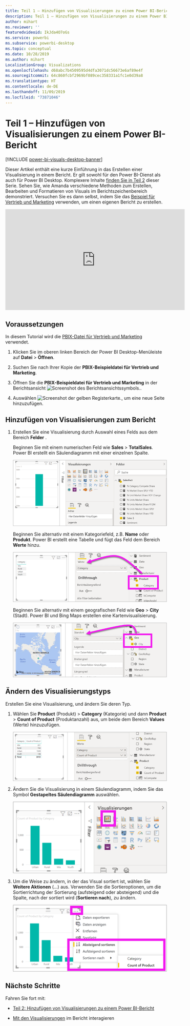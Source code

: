 ```yaml
---
title: Teil 1 – Hinzufügen von Visualisierungen zu einem Power BI-Bericht
description: Teil 1 – Hinzufügen von Visualisierungen zu einem Power BI-Bericht
author: mihart
ms.reviewer: ''
featuredvideoid: IkJda4O7oGs
ms.service: powerbi
ms.subservice: powerbi-desktop
ms.topic: conceptual
ms.date: 10/28/2019
ms.author: mihart
LocalizationGroup: Visualizations
ms.openlocfilehash: d68abc7b4509595d4dfa3071dc56673e6af89e4f
ms.sourcegitcommit: 64c860fcbf2969bf089cec358331a1fc1e0d39a8
ms.translationtype: HT
ms.contentlocale: de-DE
ms.lasthandoff: 11/09/2019
ms.locfileid: "73871046"
---
```

# <a name="part-1-add-visualizations-to-a-power-bi-report"></a>Teil 1 – Hinzufügen von Visualisierungen zu einem Power BI-Bericht

[!INCLUDE [power-bi-visuals-desktop-banner](../includes/power-bi-visuals-desktop-banner.md)]

Dieser Artikel enthält eine kurze Einführung in das Erstellen einer Visualisierung in einem Bericht. Er gilt sowohl für den Power BI-Dienst als auch für Power BI Desktop. Komplexere Inhalte [finden Sie in Teil 2](power-bi-report-add-visualizations-ii.md) dieser Serie. Sehen Sie, wie Amanda verschiedene Methoden zum Erstellen, Bearbeiten und Formatieren von Visuals im Berichtszeichenbereich demonstriert. Versuchen Sie es dann selbst, indem Sie das [Beispiel für Vertrieb und Marketing](../sample-datasets.md) verwenden, um einen eigenen Bericht zu erstellen.

<iframe width="560" height="315" src="https://www.youtube.com/embed/IkJda4O7oGs" frameborder="0" allowfullscreen></iframe>

## <a name="prerequisites"></a>Voraussetzungen

In diesem Tutorial wird die [PBIX-Datei für Vertrieb und Marketing](https://download.microsoft.com/download/9/7/6/9767913A-29DB-40CF-8944-9AC2BC940C53/Sales%20and%20Marketing%20Sample%20PBIX.pbix) verwendet.

1. Klicken Sie im oberen linken Bereich der Power BI Desktop-Menüleiste auf **Datei** > **Öffnen**.
   
2. Suchen Sie nach Ihrer Kopie der **PBIX-Beispieldatei für Vertrieb und Marketing**.

1. Öffnen Sie die **PBIX-Beispieldatei für Vertrieb und Marketing** in der Berichtsansicht ![Screenshot des Berichtsansichtssymbols.](media/power-bi-visualization-kpi/power-bi-report-view.png).

1. Auswählen ![Screenshot der gelben Registerkarte.,](media/power-bi-visualization-kpi/power-bi-yellow-tab.png) um eine neue Seite hinzuzufügen.

## <a name="add-visualizations-to-the-report"></a>Hinzufügen von Visualisierungen zum Bericht

1. Erstellen Sie eine Visualisierung durch Auswahl eines Felds aus dem Bereich **Felder** .

    Beginnen Sie mit einem numerischen Feld wie **Sales** > **TotalSales**. Power BI erstellt ein Säulendiagramm mit einer einzelnen Spalte.

    ![Screenshot eines Säulendiagramms mit einer einzelnen Spalte.](media/power-bi-report-add-visualizations-i/power-bi-column-chart.png)

    Beginnen Sie alternativ mit einem Kategoriefeld, z.B. **Name** oder **Produkt**. Power BI erstellt eine Tabelle und fügt das Feld dem Bereich **Werte** hinzu.

    ![Screenshot einer Tabelle mit vier Kategorien](media/power-bi-report-add-visualizations-i/power-bi-product.png)

    Beginnen Sie alternativ mit einem geografischen Feld wie **Geo** > **City** (Stadt). Power BI und Bing Maps erstellen eine Kartenvisualisierung.

    ![Screenshot einer Kartenvisualisierung.](media/power-bi-report-add-visualizations-i/power-bi-maps.png)

## <a name="change-the-type-of-visualization"></a>Ändern des Visualisierungstyps

 Erstellen Sie eine Visualisierung, und ändern Sie deren Typ. 
 
 1. Wählen Sie **Product** (Produkt) > **Category** (Kategorie) und dann **Product** > **Count of Product** (Produktanzahl) aus, um beide dem Bereich **Values** (Werte) hinzuzufügen.

    ![Screenshot des Bereichs „Felder“, wobei „Werte“ hervorgehoben ist.](media/power-bi-report-add-visualizations-i/power-bi-create-visual.png)

1. Ändern Sie die Visualisierung in einem Säulendiagramm, indem Sie das Symbol **Gestapeltes Säulendiagramm** auswählen.

   ![Screenshot des Bereichs „Visualisierungen“ mit hervorgehobener Option „Gestapeltes Säulendiagramm“.](media/power-bi-report-add-visualizations-i/power-bi-convert.png)

1. Um die Weise zu ändern, in der das Visual sortiert ist, wählen Sie **Weitere Aktionen** (...) aus.  Verwenden Sie die Sortieroptionen, um die Sortierrichtung der Sortierung (aufsteigend oder absteigend) und die Spalte, nach der sortiert wird (**Sortieren nach**), zu ändern.

   ![Screenshot des Dropdownfelds „Weitere Aktionen“.](media/power-bi-report-add-visualizations-i/power-bi-sort.png)
  
## <a name="next-steps"></a>Nächste Schritte

 Fahren Sie fort mit:

* [Teil 2: Hinzufügen von Visualisierungen zu einem Power BI-Bericht](power-bi-report-add-visualizations-ii.md)

* [Mit den Visualisierungen](../consumer/end-user-reading-view.md) im Bericht interagieren

